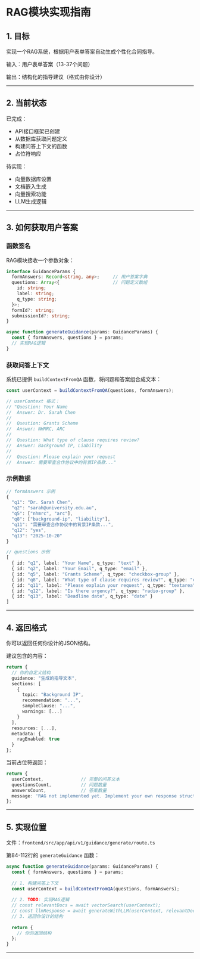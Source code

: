 # RAG模块实现指南

## 1. 目标

实现一个RAG系统，根据用户表单答案自动生成个性化合同指导。

输入：用户表单答案（13-37个问题）

输出：结构化的指导建议（格式由你设计）

---

## 2. 当前状态

已完成：
- API接口框架已创建
- 从数据库获取问题定义
- 构建问答上下文的函数
- 占位符响应

待实现：
- 向量数据库设置
- 文档嵌入生成
- 向量搜索功能
- LLM生成逻辑

---

## 3. 如何获取用户答案

### 函数签名

RAG模块接收一个参数对象：

```typescript
interface GuidanceParams {
  formAnswers: Record<string, any>;     // 用户答案字典
  questions: Array<{                    // 问题定义数组
    id: string;
    label: string;
    q_type: string;
  }>;
  formId?: string;
  submissionId?: string;
}

async function generateGuidance(params: GuidanceParams) {
  const { formAnswers, questions } = params;
  // 实现RAG逻辑
}
```

### 获取问答上下文

系统已提供 `buildContextFromQA` 函数，将问题和答案组合成文本：

```typescript
const userContext = buildContextFromQA(questions, formAnswers);

// userContext 格式：
// "Question: Your Name
//  Answer: Dr. Sarah Chen
//  
//  Question: Grants Scheme
//  Answer: NHMRC, ARC
//  
//  Question: What type of clause requires review?
//  Answer: Background IP, Liability
//  
//  Question: Please explain your request
//  Answer: 需要审查合作协议中的背景IP条款..."
```

### 示例数据

```typescript
// formAnswers 示例
{
  "q1": "Dr. Sarah Chen",
  "q2": "sarah@university.edu.au",
  "q5": ["nhmrc", "arc"],
  "q8": ["background-ip", "liability"],
  "q11": "需要审查合作协议中的背景IP条款...",
  "q12": "yes",
  "q13": "2025-10-20"
}

// questions 示例
[
  { id: "q1", label: "Your Name", q_type: "text" },
  { id: "q2", label: "Your Email", q_type: "email" },
  { id: "q5", label: "Grants Scheme", q_type: "checkbox-group" },
  { id: "q8", label: "What type of clause requires review?", q_type: "checkbox-group" },
  { id: "q11", label: "Please explain your request", q_type: "textarea" },
  { id: "q12", label: "Is there urgency?", q_type: "radio-group" },
  { id: "q13", label: "Deadline date", q_type: "date" }
]
```

---

## 4. 返回格式

你可以返回任何你设计的JSON结构。

建议包含的内容：

```typescript
return {
  // 你的自定义结构
  guidance: "生成的指导文本",
  sections: [
    {
      topic: "Background IP",
      recommendation: "...",
      sampleClause: "...",
      warnings: [...]
    }
  ],
  resources: [...],
  metadata: {
    ragEnabled: true
  }
};
```

当前占位符返回：

```typescript
return {
  userContext,              // 完整的问答文本
  questionsCount,           // 问题数量
  answersCount,             // 答案数量
  message: 'RAG not implemented yet. Implement your own response structure.'
};
```

---

## 5. 实现位置

文件：`frontend/src/app/api/v1/guidance/generate/route.ts`

第84-112行的 `generateGuidance` 函数：

```typescript
async function generateGuidance(params: GuidanceParams) {
  const { formAnswers, questions } = params;
  
  // 1. 构建问答上下文
  const userContext = buildContextFromQA(questions, formAnswers);
  
  // 2. TODO: 实现RAG逻辑
  // const relevantDocs = await vectorSearch(userContext);
  // const llmResponse = await generateWithLLM(userContext, relevantDocs);
  // 3. 返回你设计的结构
  
  return {
    // 你的返回结构
  };
}
```

---


